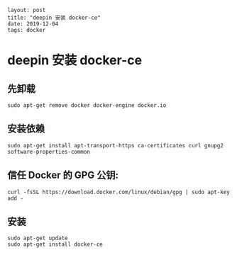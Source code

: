 ```
layout: post
title: "deepin 安装 docker-ce"
date: 2019-12-04
tags: docker
```

# deepin 安装 docker-ce

## 先卸载
```
sudo apt-get remove docker docker-engine docker.io
```
## 安装依赖

```
sudo apt-get install apt-transport-https ca-certificates curl gnupg2 software-properties-common
```

## 信任 Docker 的 GPG 公钥: 

```
curl -fsSL https://download.docker.com/linux/debian/gpg | sudo apt-key add -
```

## 安装

```
sudo apt-get update
sudo apt-get install docker-ce
```

